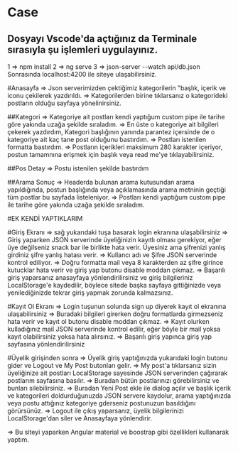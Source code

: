 # Case

## Dosyayı Vscode'da açtığınız da Terminale sırasıyla şu işlemleri uygulayınız.
1 => npm install
2 => ng serve
3 => json-server --watch api/db.json
 Sonrasında localhost:4200 ile siteye ulaşabilirsiniz.
 
#Anasayfa
=> Json serverimizden çektiğimiz kategorilerin "başlık, içerik ve iconu çekilerek yazdırıldı.
=> Kategorilerden birine tıklarsanız o kategorideki postların olduğu sayfaya yönelinirsiniz.

##Kategori
=> Kategoriye ait postları kendi yaptığum custom pipe ile tarihe göre yakında uzağa şekilde sıraladım.
=> En üste o kategoriye ait bilgileri çekerek yazdırdım, Kategori başlığının yanında parantez içersinde de o kategoriye ait kaç tane post olduğunu bastırdım.
=> Postları istenilen formatta bastırdım.
=> Postların içerikleri maksimum 280 karakter içeriyor, postun tamamnına erişmek için başlık veya read me'ye tıklayabilirsiniz.

##Pos Detay
=> Postu istenilen şekilde bastırdım

##Arama Sonuç 
=> Headerda bulunan arama kutusundan arama yapıldığında, postun başlığında veya açıklamasında arama metninin geçtiği tüm postlar bu sayfada listeleniyor.
=> Postları kendi yaptığum custom pipe ile tarihe göre yakında uzağa şekilde sıraladım.

#EK KENDİ YAPTIKLARIM 

#Giriş Ekranı
=> sağ yukarıdaki tuşa basarak login ekranına ulaşabilirsiniz
=> Giriş yaparken JSON serverinde üyeliğinizin kayıtlı olması gerekiyor, eğer üye değilseniz snack bar ile birlikte hata verir. Üyesiniz ama şifrenizi yanlış girdiniz
şifre yanlış hatası verir.
=> Kullancı adı ve Şifre JSON serverinde kontrol ediliyor.
=> Doğru formatta mail veya 8 karakterden az şifre girince kutucklar hata verir ve giriş yap butonu disable moddan çıkmaz.
=> Başarılı giriş yaparsanız anasayfaya yönlendirilirsiniz ve giriş bilgileriniz LocalStorage'e kaydedilir, böylece sitede başka sayfaya gittiğinizde veya yenilediğinizde tekrar giriş yapmak zorunda kalmazsınız.

#Kayıt Ol Ekranı
=> Login tuşunun solunda sign up diyerek kayıt ol ekranına ulaşabilirsiniz
=> Buradaki bilgileri girerken doğru formatlarda girmezseniz hata verir ve kayıt ol butonu disable moddan çıkmaz.
=> Kayıt olurken kulladığınız mail JSON serverinde kontrol edilir, eğer böyle bir mail yoksa kayıt olabilirsiniz yoksa hata alırsınız.
=> Başarılı giriş yapınca giriş yap sayfasına yönlendirilirsiniz

#Üyelik girişinden sonra
=> Üyelik giriş yaptığınızda yukarıdaki login butonu gider ve  Logout ve My Post butonları gelir.
=> My post'a tıklarsanız sizin üyeliğinize ait postları LocalStorage sayesinde JSON serverinden çağırarak postlarım sayfasına basılır.
=> Buradan bütün postlarınızı görebilirsiniz ve bunları silebilirsiniz.
=> Buradan Yeni Post ekle ile dialog açılır ve başlık içerik ve kategorileri doldurduğunuzda JSON servere kaydolur, arama yaptığınızda veya postu attığınız kategoriye gderseniz postunuzun basıldığını görürsünüz.
=> Logout ile çıkış yaparsanız, üyelik bilgilerinizi LocalStorage'dan siler ve Anasayfaya yönlendirir.

=> Bu siteyi yaparken Angular material ve boostrap gibi özellikleri kullanarak yaptım.

 
